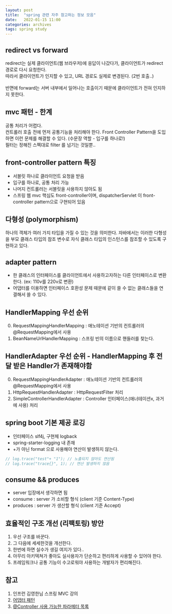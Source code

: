 ```yaml
---
layout: post
title:  "spring 관련 자주 참고하는 정보 모음"
date:   2022-01-15 11:00
categories: archives
tags: spring study
---
```


## redirect vs forward 
redirect는 실제 클라이언트(웹 브라우저)에 응답이 나갔다가, 클라이언트가 redirect 경로로 다시 요청한다. <br>
따라서 클라이언트가 인지할 수 있고, URL 경로도 실제로 변경된다. (2번 호출..)<br><br>
반면에 forward는 서버 내부에서 일어나는 호출이기 때문에 클라이언트가 전혀 인지하지 못한다.

## mvc 패턴 - 한계
공통 처리가 어렵다. <br>
컨트롤러 호출 전에 먼저 공통기능을 처리해야 한다. 
Front Controller Pattern을 도입하면 이런 문제를 해결할 수 있다. (수문장 역할 - 입구를 하나로!) <br>
필터는 정해진 스펙대로 filter 를 넘기는 것일뿐..

## front-controller pattern 특징
- 서블릿 하나로 클라이언트 요청을 받음 
- 입구를 하나로, 공통 처리 가능 
- 나머지 컨트롤러는 서블릿을 사용하지 않아도 됨
- 스프링 웹 mvc 핵심도 front-controller이며, dispatcherServlet 이 front-controller pattern으로 구현되어 있음

## 다형성 (polymorphism)
하나의 객체가 여러 가지 타입을 가질 수 있는 것을 의미한다.
자바에서는 이러한 다형성을 부모 클래스 타입의 참조 변수로 자식 클래스 타입의 인스턴스를 참조할 수 있도록 구현하고 있다.

## adapter pattern
- 한 클래스의 인터페이스를 클라이언트에서 사용하고자하는 다른 인터페이스로 변환한다. (ex: 110v를 220v로 변환)
- 어댑터를 이용하면 인터페이스 호환성 문제 때문에 같이 쓸 수 없는 클래스들을 연결해서 쓸 수 있다. 

## HandlerMapping 우선 순위 
0. RequestMappingHandlerMapping : 애노테이션 기반의 컨트롤러의 @RequestMapping에서 사용
1. BeanNameUrlHandlerMapping : 스프링 빈의 이름으로 핸들러를 찾는다.

## HandlerAdapter 우선 순위 - HandlerMapping 후 전달 받은 Handler가 존재해야함
0. RequestMappingHandlerAdapter : 애노테이션 기반의 컨트롤러의 @RequestMapping에서 사용
1. HttpRequestHandlerAdapter : HttpRequestFilter 처리
2. SimpleControllerHandlerAdapter : Controller 인터페이스(애너테이션x, 과거에 사용) 처리

## spring boot 기본 제공 로깅
- 인터페이스 slf4j, 구현체 logback
- spring-starter-logging 내 존재
- +가 아닌 format 으로 사용해야 연산이 발생하지 않는다.
```java
// log.trace("test"+ "1"); // 노출되지 않아도 연산됨
// log.trace("trace{}", 1); // 연산 발생하지 않음
```
## consume && produces
- server 입장에서 생각하면 됨
- consume : server 가 소비할 형식 (client 기준 Content-Type)
- produces : server 가 생산할 형식 (client 기준 Accept)


## 효율적인 구조 개선 (리팩토링) 방안
1. 우선 구조를 바꾼다.
2. 그 다음에 세세한것을 개선한다.
3. 한번에 하면 실수가 생길 여지가 있다..
4. 아무리 아키텍쳐가 좋아도 실사용자가 단순하고 편리하게 사용할 수 있어야 한다.
5. 프레임워크나 공통 기능이 수고로워야 사용하는 개발자가 편리해진다.



## 참고
1. 인프런 김영한님 스프링 MVC 강의
2. [어댑터 패턴](https://jusungpark.tistory.com/22)
3. [@Controller 사용 가능한 파라메터 목록](https://docs.spring.io/spring-framework/docs/current/reference/html/web.html#mvc-ann-arguments)


